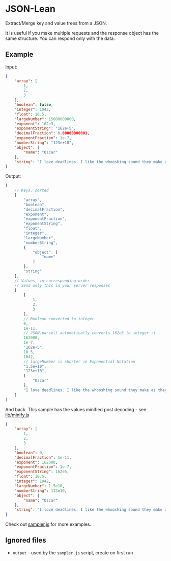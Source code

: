 # JSON-Lean

Extract/Merge key and value trees from a JSON.

It is useful if you make multiple requests and the response object has the same structure. You can respond only with the data.

## Example

Input:

```json
{
	"array": [
		1,
		2,
		3
	],
	"boolean": false,
	"integer": 1042,
	"float": 10.5,
	"largeNumber": 15000000000,
	"exponent": 162e3,
	"exponentString": "162e+5",
	"decimalFraction": 0.00000000001,
	"exponentFraction": 1e-7,
	"numberString": "123e+10",
	"object": {
		"name": "Oscar"
	},
	"string": "I love deadlines. I like the whooshing sound they make as they fly by."
}
```

Output:

```js
[
	// Keys, sorted
	[
		"array",
		"boolean",
		"decimalFraction",
		"exponent",
		"exponentFraction",
		"exponentString",
		"float",
		"integer",
		"largeNumber",
		"numberString",
		{
			"object": [
				"name"
			]
		},
		"string"
	],
	// Values, in corresponding order
	// Send only this in your server responses
	[
		[
			1,
			2,
			3
		],
		// Boolean converted to integer
		0,
		1e-11,
		// JSON.parse() automatically converts 162e3 to integer :(
		162000,
		1e-7,
		"162e+5",
		10.5,
		1042,
		// largeNumber is shorter in Exponential Notation
		"1.5e+10",
		"123e+10",
		[
			"Oscar"
		],
		"I love deadlines. I like the whooshing sound they make as they fly by."
	]
]
```

And back. This sample has the values minified post decoding - see [lib/minify.js](./lib/minify.js)

```json
{
	"array": [
		1,
		2,
		3
	],
	"boolean": 0,
	"decimalFraction": 1e-11,
	"exponent": 162000,
	"exponentFraction": 1e-7,
	"exponentString": 162e5,
	"float": 10.5,
	"integer": 1042,
	"largeNumber": 1.5e10,
	"numberString": 123e10,
	"object": {
		"name": "Oscar"
	},
	"string": "I love deadlines. I like the whooshing sound they make as they fly by."
}
```

Check out [sampler.js](./sampler.js) for more examples.

## Ignored files

* `output` - used by the `sampler.js` script, create on first run
